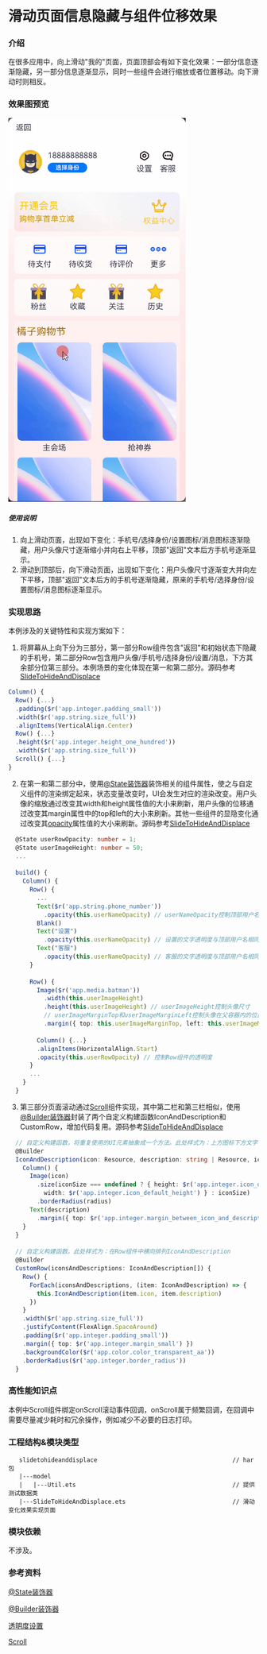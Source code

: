 # 滑动页面信息隐藏与组件位移效果

### 介绍

在很多应用中，向上滑动"我的"页面，页面顶部会有如下变化效果：一部分信息逐渐隐藏，另一部分信息逐渐显示，同时一些组件会进行缩放或者位置移动。向下滑动时则相反。

### 效果图预览

![](../../screenshots/device/SlideToHideAndDisplace.gif)

##### 使用说明

1. 向上滑动页面，出现如下变化：手机号/选择身份/设置图标/消息图标逐渐隐藏，用户头像尺寸逐渐缩小并向右上平移，顶部"返回"文本后方手机号逐渐显示。
2. 滑动到顶部后，向下滑动页面，出现如下变化：用户头像尺寸逐渐变大并向左下平移，顶部"返回"文本后方的手机号逐渐隐藏，原来的手机号/选择身份/设置图标/消息图标逐渐显示。

### 实现思路

本例涉及的关键特性和实现方案如下：

1. 将屏幕从上向下分为三部分，第一部分Row组件包含"返回"和初始状态下隐藏的手机号，第二部分Row包含用户头像/手机号/选择身份/设置/消息，下方其余部分位第三部分。本例场景的变化体现在第一和第二部分。源码参考[SlideToHideAndDisplace](./src/main/ets/SlideToHideAndDisplace.ets)
```typescript
Column() {
  Row() {...}
  .padding($r('app.integer.padding_small'))
  .width($r('app.string.size_full'))
  .alignItems(VerticalAlign.Center)
  Row() {...}
  .height($r('app.integer.height_one_hundred'))
  .width($r('app.string.size_full'))
  Scroll() {...}
}
```
2. 在第一和第二部分中，使用[@State装饰器](https://developer.harmonyos.com/cn/docs/documentation/doc-guides-V2/arkts-state-0000001579865942-V2#ZH-CN_TOPIC_0000001758946605__概述)装饰相关的组件属性，使之与自定义组件的渲染绑定起来，状态变量改变时，UI会发生对应的渲染改变。用户头像的缩放通过改变其width和height属性值的大小来刷新，用户头像的位移通过改变其margin属性中的top和left的大小来刷新。其他一些组件的显隐变化通过改变其[opacity](https://developer.harmonyos.com/cn/docs/documentation/doc-references-V2/ts-universal-attributes-opacity-0000001630306245-V2)属性值的大小来刷新。源码参考[SlideToHideAndDisplace](./src/main/ets/SlideToHideAndDisplace.ets)
```typescript
  @State userRowOpacity: number = 1;
  @State userImageHeight: number = 50;
  ...

  build() {
    Column() {
      Row() {
        ...
        Text($r('app.string.phone_number'))
          .opacity(this.userNameOpacity) // userNameOpacity控制顶部用户名的透明度
        Blank()
        Text("设置")
          .opacity(this.userNameOpacity) // 设置的文字透明度与顶部用户名相同
        Text("客服")
          .opacity(this.userNameOpacity) // 客服的文字透明度与顶部用户名相同
      }

      Row() {
        Image($r('app.media.batman'))
          .width(this.userImageHeight)
          .height(this.userImageHeight) // userImageHeight控制头像尺寸
          // userImageMarginTop和userImageMarginLeft控制头像在父容器内的位置
          .margin({ top: this.userImageMarginTop, left: this.userImageMarginLeft })

        Column() {...}
        .alignItems(HorizontalAlign.Start)
        .opacity(this.userRowOpacity) // 控制Row组件的透明度
      }
      ...
    }
  }
```
3. 第三部分页面滚动通过[Scroll](https://developer.harmonyos.com/cn/docs/documentation/doc-references-V2/ts-container-scroll-0000001630146357-V2)组件实现，其中第二栏和第三栏相似，使用[@Builder装饰器](https://developer.harmonyos.com/cn/docs/documentation/doc-guides-V2/arkts-builder-0000001579865938-V2#ZH-CN_TOPIC_0000001758825745__参数传递规则)封装了两个自定义构建函数IconAndDescription和CustomRow，增加代码复用。源码参考[SlideToHideAndDisplace](./src/main/ets/SlideToHideAndDisplace.ets)
```typescript
  // 自定义构建函数，将重复使用的UI元素抽象成一个方法。此处样式为：上方图标下方文字
  @Builder
  IconAndDescription(icon: Resource, description: string | Resource, iconSize?: Size, radius?: number) {
    Column() {
      Image(icon)
        .size(iconSize === undefined ? { height: $r('app.integer.icon_default_height'),
          width: $r('app.integer.icon_default_height') } : iconSize)
        .borderRadius(radius)
      Text(description)
        .margin({ top: $r('app.integer.margin_between_icon_and_description') })
    }
  }

  // 自定义构建函数。此处样式为：在Row组件中横向排列IconAndDescription
  @Builder
  CustomRow(iconsAndDescriptions: IconAndDescription[]) {
    Row() {
      ForEach(iconsAndDescriptions, (item: IconAndDescription) => {
        this.IconAndDescription(item.icon, item.description)
      })
    }
    .width($r('app.string.size_full'))
    .justifyContent(FlexAlign.SpaceAround)
    .padding($r('app.integer.padding_small'))
    .margin({ top: $r('app.integer.margin_small') })
    .backgroundColor($r('app.color.color_transparent_aa'))
    .borderRadius($r('app.integer.border_radius'))
  }
```
### 高性能知识点

本例中Scroll组件绑定onScroll滚动事件回调，onScroll属于频繁回调，在回调中需要尽量减少耗时和冗余操作，例如减少不必要的日志打印。

### 工程结构&模块类型

```
   slidetohideanddisplace                                      // har包
   |---model
   |   |---Util.ets                         				   // 提供测试数据类     
   |---SlideToHideAndDisplace.ets                              // 滑动变化效果实现页面
```

### 模块依赖

不涉及。

### 参考资料

[@State装饰器](https://developer.harmonyos.com/cn/docs/documentation/doc-guides-V2/arkts-state-0000001579865942-V2#ZH-CN_TOPIC_0000001758946605__概述)

[@Builder装饰器](https://developer.harmonyos.com/cn/docs/documentation/doc-guides-V2/arkts-builder-0000001579865938-V2#ZH-CN_TOPIC_0000001758825745__参数传递规则)

[透明度设置](https://developer.harmonyos.com/cn/docs/documentation/doc-references-V2/ts-universal-attributes-opacity-0000001630306245-V2)

[Scroll](https://developer.harmonyos.com/cn/docs/documentation/doc-references-V2/ts-container-scroll-0000001630146357-V2)

